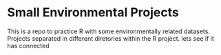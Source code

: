 # Small Environmental Projects
This is a  repo to practice R with some environmentally related datasets.
Projects separated in different diretories within the R project.
lets see if it has connected